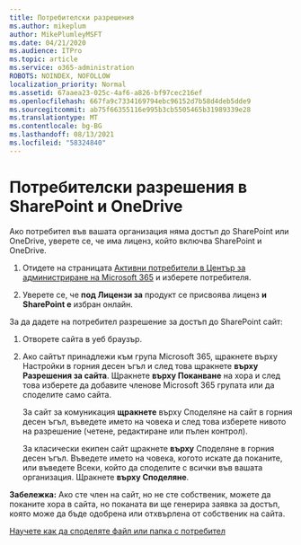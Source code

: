 ```yaml
---
title: Потребителски разрешения
ms.author: mikeplum
author: MikePlumleyMSFT
ms.date: 04/21/2020
ms.audience: ITPro
ms.topic: article
ms.service: o365-administration
ROBOTS: NOINDEX, NOFOLLOW
localization_priority: Normal
ms.assetid: 67aaea23-025c-4af6-a826-bf97cec216ef
ms.openlocfilehash: 667fa9c7334169794ebc96152d7b58d4deb5dde9
ms.sourcegitcommit: ab75f66355116e995b3cb5505465b31989339e28
ms.translationtype: MT
ms.contentlocale: bg-BG
ms.lasthandoff: 08/13/2021
ms.locfileid: "58324840"
---
```

# <a name="user-permissions-in-sharepoint-and-onedrive"></a>Потребителски разрешения в SharePoint и OneDrive

Ако потребител във вашата организация няма достъп до SharePoint или OneDrive, уверете се, че има лиценз, който включва SharePoint и OneDrive. 
  
1. Отидете на страницата [Активни потребители в Център за администриране на Microsoft 365](https://portal.office.com/adminportal/home#/users) и изберете потребителя. 
    
2. Уверете се, че **под Лицензи за** продукт се присвоява лиценз **и SharePoint е** избран онлайн. 
    
 За да дадете на потребител разрешение за достъп до SharePoint сайт: 
  
1. Отворете сайта в уеб браузър.
    
2. Ако сайтът принадлежи към група Microsoft 365, щракнете върху Настройки в горния десен ъгъл и след това щракнете **върху Разрешения за сайта**. Щракнете **върху Поканване** на хора и след това изберете да добавите членове Microsoft 365 групата или да споделите само сайта. 
    
    За сайт за комуникация **щракнете** върху Споделяне на сайт в горния десен ъгъл, въведете името на човека и след това изберете нивото на разрешение (четене, редактиране или пълен контрол). 
    
    За класически екипен сайт щракнете **върху** Споделяне в горния десен ъгъл. Въведете името на човека, когото искате да поканите, или въведете Всеки, който да споделите с всички във вашата организация. Щракнете **върху Споделяне**.
    
**Забележка:** Ако сте член на сайт, но не сте собственик, можете да поканите хора в сайта, но поканата ви ще генерира заявка за достъп, която може да бъде одобрена или отхвърлена от собственик на сайта. 
  
[Научете как да споделяте файл или папка с потребител](https://go.microsoft.com/fwlink/?linkid=533408)
  

